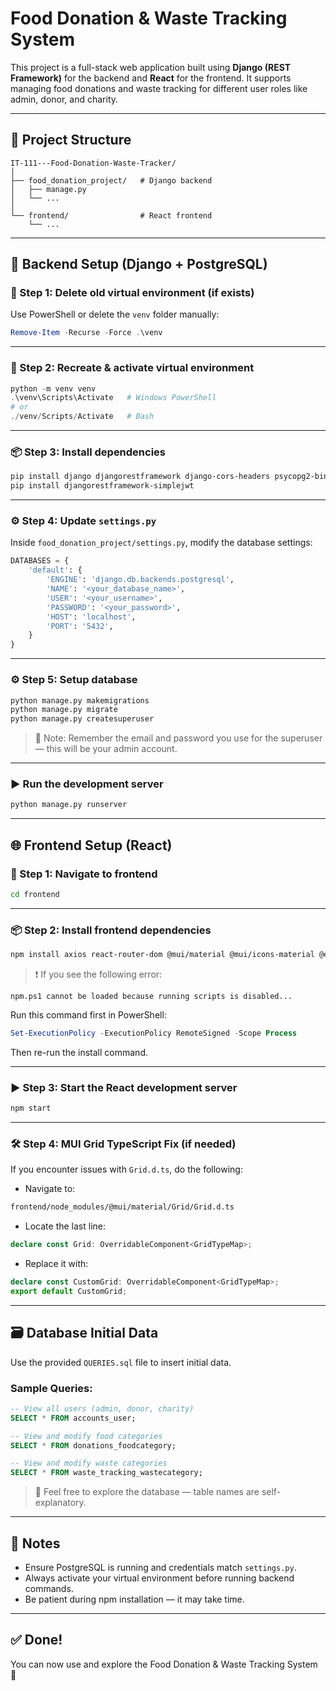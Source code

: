 # Food Donation & Waste Tracking System

This project is a full-stack web application built using **Django (REST Framework)** for the backend and **React** for the frontend. It supports managing food donations and waste tracking for different user roles like admin, donor, and charity.

---

## 📁 Project Structure

```
IT-111---Food-Donation-Waste-Tracker/
│
├── food_donation_project/   # Django backend
│   ├── manage.py
│   └── ...
│
└── frontend/                # React frontend
    └── ...
```

---

## 🐍 Backend Setup (Django + PostgreSQL)

### 🔧 Step 1: Delete old virtual environment (if exists)

Use PowerShell or delete the `venv` folder manually:

```powershell
Remove-Item -Recurse -Force .\venv
```

---

### 🐍 Step 2: Recreate & activate virtual environment

```powershell
python -m venv venv
.\venv\Scripts\Activate   # Windows PowerShell
# or
./venv/Scripts/Activate   # Bash
```

---

### 📦 Step 3: Install dependencies

```bash
pip install django djangorestframework django-cors-headers psycopg2-binary
pip install djangorestframework-simplejwt
```

---

### ⚙️ Step 4: Update `settings.py`

Inside `food_donation_project/settings.py`, modify the database settings:

```python
DATABASES = {
    'default': {
        'ENGINE': 'django.db.backends.postgresql',
        'NAME': '<your_database_name>',
        'USER': '<your_username>',
        'PASSWORD': '<your_password>',
        'HOST': 'localhost',
        'PORT': '5432',
    }
}
```

---

### ⚙️ Step 5: Setup database

```bash
python manage.py makemigrations
python manage.py migrate
python manage.py createsuperuser
```

> 📌 Note: Remember the email and password you use for the superuser — this will be your admin account.

---

### ▶️ Run the development server

```bash
python manage.py runserver
```

---

## 🌐 Frontend Setup (React)

### 🧭 Step 1: Navigate to frontend

```bash
cd frontend
```

---

### 📦 Step 2: Install frontend dependencies

```bash
npm install axios react-router-dom @mui/material @mui/icons-material @emotion/react @emotion/styled formik yup recharts
```

> ❗ If you see the following error:

```plaintext
npm.ps1 cannot be loaded because running scripts is disabled...
```

Run this command first in PowerShell:

```powershell
Set-ExecutionPolicy -ExecutionPolicy RemoteSigned -Scope Process
```

Then re-run the install command.

---

### ▶️ Step 3: Start the React development server

```bash
npm start
```

---

### 🛠️ Step 4: MUI Grid TypeScript Fix (if needed)

If you encounter issues with `Grid.d.ts`, do the following:

- Navigate to:

```bash
frontend/node_modules/@mui/material/Grid/Grid.d.ts
```

- Locate the last line:

```ts
declare const Grid: OverridableComponent<GridTypeMap>;
```

- Replace it with:

```ts
declare const CustomGrid: OverridableComponent<GridTypeMap>;
export default CustomGrid;
```

---

## 🗃️ Database Initial Data

Use the provided `QUERIES.sql` file to insert initial data.

### Sample Queries:

```sql
-- View all users (admin, donor, charity)
SELECT * FROM accounts_user;

-- View and modify food categories
SELECT * FROM donations_foodcategory;

-- View and modify waste categories
SELECT * FROM waste_tracking_wastecategory;
```

> 🧭 Feel free to explore the database — table names are self-explanatory.

---

## 📌 Notes

- Ensure PostgreSQL is running and credentials match `settings.py`.
- Always activate your virtual environment before running backend commands.
- Be patient during npm installation — it may take time.

---

## ✅ Done!

You can now use and explore the Food Donation & Waste Tracking System 🎉
